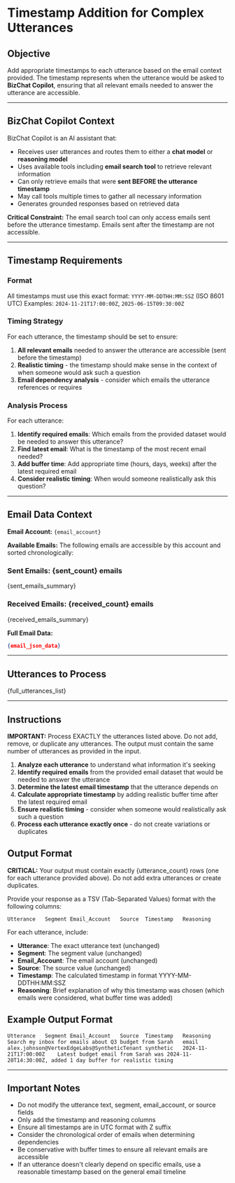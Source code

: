 # **Timestamp Addition for Complex Utterances**

## **Objective**
Add appropriate timestamps to each utterance based on the email context provided. The timestamp represents when the utterance would be asked to **BizChat Copilot**, ensuring that all relevant emails needed to answer the utterance are accessible.

---

## **BizChat Copilot Context**
BizChat Copilot is an AI assistant that:
- Receives user utterances and routes them to either a **chat model** or **reasoning model**
- Uses available tools including **email search tool** to retrieve relevant information
- Can only retrieve emails that were **sent BEFORE the utterance timestamp**
- May call tools multiple times to gather all necessary information
- Generates grounded responses based on retrieved data

**Critical Constraint:** The email search tool can only access emails sent before the utterance timestamp. Emails sent after the timestamp are not accessible.

---

## **Timestamp Requirements**

### **Format**
All timestamps must use this exact format: `YYYY-MM-DDTHH:MM:SSZ` (ISO 8601 UTC)
Examples: `2024-11-21T17:00:00Z`, `2025-06-15T09:30:00Z`

### **Timing Strategy**
For each utterance, the timestamp should be set to ensure:
1. **All relevant emails** needed to answer the utterance are accessible (sent before the timestamp)
2. **Realistic timing** - the timestamp should make sense in the context of when someone would ask such a question
3. **Email dependency analysis** - consider which emails the utterance references or requires

### **Analysis Process**
For each utterance:
1. **Identify required emails**: Which emails from the provided dataset would be needed to answer this utterance?
2. **Find latest email**: What is the timestamp of the most recent email needed?
3. **Add buffer time**: Add appropriate time (hours, days, weeks) after the latest required email
4. **Consider realistic timing**: When would someone realistically ask this question?

---

## **Email Data Context**
**Email Account:** `{email_account}`

**Available Emails:**
The following emails are accessible by this account and sorted chronologically:

### **Sent Emails:** {sent_count} emails
{sent_emails_summary}

### **Received Emails:** {received_count} emails  
{received_emails_summary}

**Full Email Data:**
```json
{email_json_data}
```

---

## **Utterances to Process**

{full_utterances_list}

---

## **Instructions**

**IMPORTANT:** Process EXACTLY the utterances listed above. Do not add, remove, or duplicate any utterances. The output must contain the same number of utterances as provided in the input.

1. **Analyze each utterance** to understand what information it's seeking
2. **Identify required emails** from the provided email dataset that would be needed to answer the utterance
3. **Determine the latest email timestamp** that the utterance depends on
4. **Calculate appropriate timestamp** by adding realistic buffer time after the latest required email
5. **Ensure realistic timing** - consider when someone would realistically ask such a question
6. **Process each utterance exactly once** - do not create variations or duplicates

## **Output Format**
**CRITICAL:** Your output must contain exactly {utterance_count} rows (one for each utterance provided above). Do not add extra utterances or create duplicates.

Provide your response as a TSV (Tab-Separated Values) format with the following columns:
```
Utterance	Segment	Email_Account	Source	Timestamp	Reasoning
```

For each utterance, include:
- **Utterance**: The exact utterance text (unchanged)
- **Segment**: The segment value (unchanged) 
- **Email_Account**: The email account (unchanged)
- **Source**: The source value (unchanged)
- **Timestamp**: The calculated timestamp in format YYYY-MM-DDTHH:MM:SSZ
- **Reasoning**: Brief explanation of why this timestamp was chosen (which emails were considered, what buffer time was added)

## **Example Output Format**
```
Utterance	Segment	Email_Account	Source	Timestamp	Reasoning
Search my inbox for emails about Q3 budget from Sarah	email	alex.johnson@VertexEdgeLabs@SyntheticTenant	synthetic	2024-11-21T17:00:00Z	Latest budget email from Sarah was 2024-11-20T14:30:00Z, added 1 day buffer for realistic timing
```

---

## **Important Notes**
- Do not modify the utterance text, segment, email_account, or source fields
- Only add the timestamp and reasoning columns
- Ensure all timestamps are in UTC format with Z suffix
- Consider the chronological order of emails when determining dependencies
- Be conservative with buffer times to ensure all relevant emails are accessible
- If an utterance doesn't clearly depend on specific emails, use a reasonable timestamp based on the general email timeline
